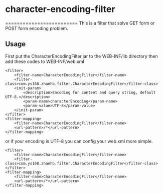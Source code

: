 # character-encoding-filter
=========================
This is a filter that solve GET form or POST form encoding problem.

## Usage
First put the CharacterEncodingFilter.jar to the WEB-INF/lib directory
then add these codes to WEB-INF/web.xml
```
<filter>
    <filter-name>CharacterEncodingFilter</filter-name>
    <filter-class>com.ys168.zhanhb.filter.CharacterEncodingFilter</filter-class>
    <init-param>
        <description>Encoding for content and query string, default UTF-8.</description>
        <param-name>characterEncoding</param-name>
        <param-value>UTF-8</param-value>
    </init-param>
</filter>
<filter-mapping>
    <filter-name>CharacterEncodingFilter</filter-name>
    <url-pattern>/*</url-pattern>
</filter-mapping>
```

or if your encoding is UTF-8
you can config your web.xml more simple.
```
<filter>
    <filter-name>CharacterEncodingFilter</filter-name>
    <filter-class>com.ys168.zhanhb.filter.CharacterEncodingFilter</filter-class>
</filter>
<filter-mapping>
    <filter-name>CharacterEncodingFilter</filter-name>
    <url-pattern>/*</url-pattern>
</filter-mapping>
```
